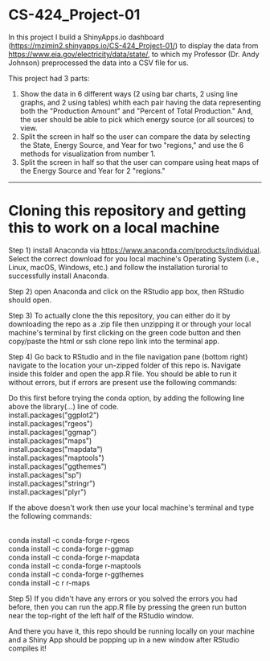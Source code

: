 # CS-424_Project-01

In this project I build a ShinyApps.io dashboard (https://mzimin2.shinyapps.io/CS-424_Project-01/) to display the data from https://www.eia.gov/electricity/data/state/, to which my Professor (Dr. Andy Johnson) preprocessed the data into a CSV file for us.

This project had 3 parts:
1) Show the data in 6 different ways (2 using bar charts, 2 using line graphs, and 2 using tables) whith each pair having the data representing both the "Production Amount" and "Percent of Total Production." And, the user should be able to pick which energy source (or all sources) to view.
2) Split the screen in half so the user can compare the data by selecting the State, Energy Source, and Year for two "regions," and use the 6 methods for visualization from number 1.
3) Split the screen in half so that the user can compare using heat maps of the Energy Source and Year for 2 "regions."

---

# Cloning this repository and getting this to work on a local machine
Step 1) install Anaconda via https://www.anaconda.com/products/individual. Select the correct download for you local machine's Operating System (i.e., Linux, macOS, Windows, etc.) and follow the installation turorial to successfully install Anaconda.

Step 2) open Anaconda and click on the RStudio app box, then RStudio should open.

Step 3) To actually clone the this repository, you can either do it by downloading the repo as a .zip file then unzipping it or through your local machine's terminal by first clicking on the green code button and then copy/paste the html or ssh clone repo link into the terminal app. 

Step 4) Go back to RStudio and in the file navigation pane (bottom right) navigate to the location your un-zipped folder of this repo is. Navigate inside this folder and open the app.R file. You should be able to run it without errors, but if errors are present use the following commands:

Do this first before trying the conda option, by adding the following line above the library(...) line of code.
<br>install.packages("ggplot2")
<br>install.packages("rgeos")
<br>install.packages("ggmap")
<br>install.packages("maps")
<br>install.packages("mapdata")
<br>install.packages("maptools")
<br>install.packages("ggthemes")
<br>install.packages("sp")
<br>install.packages("stringr")
<br>install.packages("plyr")

If the above doesn't work then use your local machine's terminal and type the following commands:

<br>conda install -c conda-forge r-rgeos
<br>conda install -c conda-forge r-ggmap
<br>conda install -c conda-forge r-mapdata
<br>conda install -c conda-forge r-maptools
<br>conda install -c conda-forge r-ggthemes
<br>conda install -c r r-maps

Step 5) If you didn't have any errors or you solved the errors you had before, then you can run the app.R file by pressing the green run button near the top-right of the left half of the RStudio window.

And there you have it, this repo should be running locally on your machine and a Shiny App should be popping up in a new window after RStudio compiles it!




